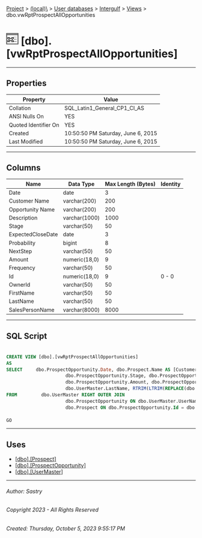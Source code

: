 #### 

[Project](../../../../index.md) > [(local)\\](../../../index.md) > [User databases](../../index.md) > [Intergulf](../index.md) > [Views](Views.md) > dbo.vwRptProspectAllOpportunities

# ![Views](../../../../Images/View32.png) [dbo].[vwRptProspectAllOpportunities]

---

## <a name="#properties"></a>Properties

| Property | Value |
|---|---|
| Collation | SQL_Latin1_General_CP1_CI_AS |
| ANSI Nulls On | YES |
| Quoted Identifier On | YES |
| Created | 10:50:50 PM Saturday, June 6, 2015 |
| Last Modified | 10:50:50 PM Saturday, June 6, 2015 |


---

## <a name="#columns"></a>Columns

| Name | Data Type | Max Length (Bytes) | Identity |
|---|---|---|---|
| Date | date | 3 |  |
| Customer Name | varchar(200) | 200 |  |
| Opportunity Name | varchar(200) | 200 |  |
| Description | varchar(1000) | 1000 |  |
| Stage | varchar(50) | 50 |  |
| ExpectedCloseDate | date | 3 |  |
| Probability | bigint | 8 |  |
| NextStep | varchar(50) | 50 |  |
| Amount | numeric(18,0) | 9 |  |
| Frequency | varchar(50) | 50 |  |
| Id | numeric(18,0) | 9 | 0 - 0 |
| OwnerId | varchar(50) | 50 |  |
| FirstName | varchar(50) | 50 |  |
| LastName | varchar(50) | 50 |  |
| SalesPersonName | varchar(8000) | 8000 |  |


---

## <a name="#sqlscript"></a>SQL Script

```sql

CREATE VIEW [dbo].[vwRptProspectAllOpportunities]
AS
SELECT     dbo.ProspectOpportunity.Date, dbo.Prospect.Name AS [Customer Name], dbo.ProspectOpportunity.Name AS [Opportunity Name], dbo.ProspectOpportunity.Description, 
                      dbo.ProspectOpportunity.Stage, dbo.ProspectOpportunity.ExpectedCloseDate, dbo.ProspectOpportunity.Probability, dbo.ProspectOpportunity.NextStep, 
                      dbo.ProspectOpportunity.Amount, dbo.ProspectOpportunity.Frequency, dbo.Prospect.Id, dbo.ProspectOpportunity.OwnerId, dbo.UserMaster.FirstName, 
                      dbo.UserMaster.LastName, RTRIM(LTRIM(REPLACE(dbo.UserMaster.FirstName, ' ', '') + '  ' + REPLACE(dbo.UserMaster.LastName, ' ', ''))) AS SalesPersonName
FROM         dbo.UserMaster RIGHT OUTER JOIN
                      dbo.ProspectOpportunity ON dbo.UserMaster.UserName = dbo.ProspectOpportunity.OwnerId LEFT OUTER JOIN
                      dbo.Prospect ON dbo.ProspectOpportunity.Id = dbo.Prospect.Id

GO

```


---

## <a name="#uses"></a>Uses

* [[dbo].[Prospect]](../Tables/dbo_Prospect.md)
* [[dbo].[ProspectOpportunity]](../Tables/dbo_ProspectOpportunity.md)
* [[dbo].[UserMaster]](../Tables/dbo_UserMaster.md)


---

###### Author:  Sastry

###### Copyright 2023 - All Rights Reserved

###### Created: Thursday, October 5, 2023 9:55:17 PM

